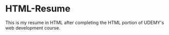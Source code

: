 # HTML-Resume
This is my resume in HTML after completing the HTML portion of UDEMY's web development course.
